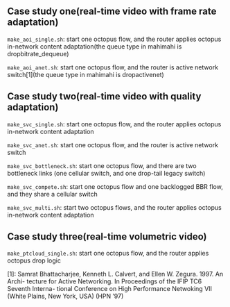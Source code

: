 ## Case study one(real-time video with frame rate adaptation)

`make_aoi_single.sh`: start one octopus flow, and the router applies octopus in-network content adaptation(the queue type in mahimahi is dropbitrate\_dequeue)

`make_aoi_anet.sh`: start one octopus flow, and the router is active network switch\[1\](the queue type in mahimahi is dropactivenet)

## Case study two(real-time video with quality adaptation)

`make_svc_single.sh`: start one octopus flow, and the router applies octopus in-network content adaptation

`make_svc_anet.sh`: start one octopus flow, and the router is active network switch

`make_svc_bottleneck.sh`: start one octopus flow, and there are two bottleneck links (one cellular switch, and one drop-tail legacy switch)

`make_svc_compete.sh`: start one octopus flow and one backlogged BBR flow, and they share a cellular switch

`make_svc_multi.sh`: start two octopus flows, and the router applies octopus in-network content adaptation

## Case study three(real-time volumetric video)

`make_ptcloud_single.sh`: start one octopus flow, and the router applies octopus drop logic

[1]: Samrat Bhattacharjee, Kenneth L. Calvert, and Ellen W. Zegura. 1997. An Archi- tecture for Active Networking. In Proceedings of the IFIP TC6 Seventh Interna- tional Conference on High Performance Netwoking VII (White Plains, New York, USA) (HPN ’97) 
